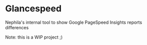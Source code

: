 # Glancespeed

Nephila's internal tool to show Google PageSpeed Insights reports differences

Note: this is a WIP project ;)
